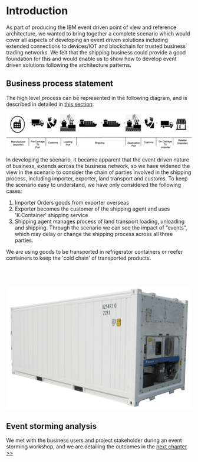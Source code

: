 # Introduction

As part of producing the IBM event driven point of view and reference architecture, we wanted to bring together a complete scenario which would cover all aspects of developing an event driven solutions including extended connections to devices/IOT and blockchain for trusted business trading networks. We felt that the shipping business could provide a good foundation for this and would enable us to show how to develop event driven solutions following the architecture patterns.

## Business process statement

The high level process can be represented in the following diagram, and is described in detailed in [this section](analysis/readme.md#high-level-view-of-the-shipment-process-flow):

![Shipment business process](./analysis/shipment-bp1.png)

In developing the scenario, it became apparent that the event driven nature of business, extends across the business network, so we have widened the view in the scenario to consider the chain of parties involved in the shipping process, including importer, exporter, land transport and customs. To keep the scenario easy to understand, we have only considered the following cases:

1. Importer Orders goods from exporter overseas
2. Exporter becomes the customer of the shipping agent and uses 'K.Container' shipping service
3. Shipping agent manages process of land transport loading, unloading and shipping. Through the scenario we can see the impact of “events”, which may delay or change the shipping process across all three parties.  

We are using goods to be transported in refrigerator containers or reefer containers to keep the 'cold chain' of transported products.

<img src="" width="300px" style="padding:20px;"></img>

![Reefer](./images/reefer.png)

## Event storming analysis 

We met with the business users and project stakeholder during an event storming workshop, and we are detailing the outcomes in the [next chapter >>](./analysis/readme.md)
